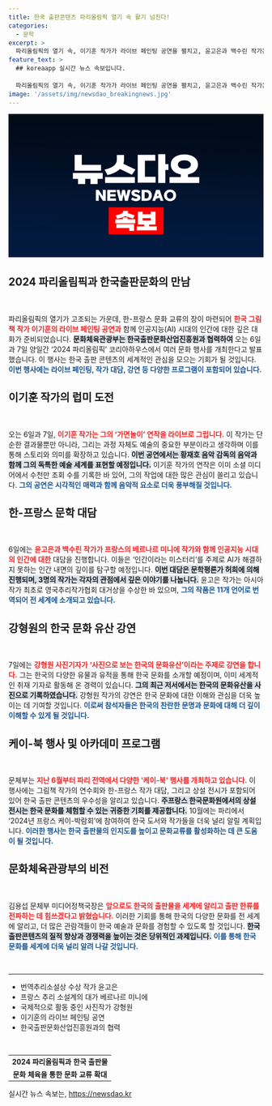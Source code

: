 ```yaml
---
title: 한국 출판콘텐츠 파리올림픽 열기 속 활기 넘친다!
categories:
  - 문학
excerpt: >
  파리올림픽의 열기 속, 이기훈 작가가 라이브 페인팅 공연을 펼치고, 윤고은과 백수린 작가는 AI 시대의 인간을 주제로 한-프랑스 문학 대담에 참여합니다. 다양한 문화 행사가 펼쳐지는 코리아하우스에서 한국 출판의 매력을 느껴보세요!
feature_text: >
  ## koreaapp 실시간 뉴스 속보입니다.

  파리올림픽의 열기 속, 이기훈 작가가 라이브 페인팅 공연을 펼치고, 윤고은과 백수린 작가는 AI 시대의 인간을 주제로 한-프랑스 문학 대담에 참여합니다. 다양한 문화 행사가 펼쳐지는 코리아하우스에서 한국 출판의 매력을 느껴보세요!
image: '/assets/img/newsdao_breakingnews.jpg'
---
```


<p><img src="/assets/img/newsdao_breakingnews.jpg" alt="koreaapp 속보" /></p>

<h2 data-ke-size="size26">2024 파리올림픽과 한국출판문화의 만남</h2>

<p data-ke-size="size16">&nbsp;</p>

<p>파리올림픽의 열기가 고조되는 가운데, 한-프랑스 문화 교류의 장이 마련되어 <b><span style="color: #ee2323;">한국 그림책 작가 이기훈의 라이브 페인팅 공연과</span></b> 함께 인공지능(AI) 시대의 인간에 대한 깊은 대화가 준비되었습니다. <b><span style="background-color: #21538527;">문화체육관광부는 한국출판문화산업진흥원과 협력하여</span></b> 오는 6일과 7일 양일간 ‘2024 파리올림픽’ 코리아하우스에서 여러 문화 행사를 개최한다고 발표했습니다. 이 행사는 한국 출판 콘텐츠의 세계적인 관심을 모으는 기회가 될 것입니다. <b><span style="color: #1a5490;">이번 행사에는 라이브 페인팅, 작가 대담, 강연 등 다양한 프로그램이 포함되어 있습니다.</span></b></p>

<h2 data-ke-size="size26">이기훈 작가의 럽미 도전</h2>

<p data-ke-size="size16">&nbsp;</p>

<p>오는 6일과 7일, <b><span style="color: #ee2323;">이기훈 작가는 그의 ‘가면놀이’ 연작을 라이브로 그립니다.</span></b> 이 작가는 단순한 결과물뿐만 아니라, 그리는 과정 자체도 예술의 중요한 부분이라고 생각하며 이를 통해 스토리와 의미를 확장하고 있습니다. <b><span style="background-color: #21538527;">이번 공연에서는 황재호 음악 감독의 음악과 함께 그의 독특한 예술 세계를 표현할 예정입니다.</span></b> 이기훈 작가의 연작은 이미 소셜 미디어에서 수천만 조회 수를 기록한 바 있어, 그의 작업에 대한 많은 관심이 쏠리고 있습니다. <b><span style="color: #1a5490;">그의 공연은 시각적인 매력과 함께 음악적 요소로 더욱 풍부해질 것입니다.</span></b></p>

<h2 data-ke-size="size26">한-프랑스 문학 대담</h2>

<p data-ke-size="size16">&nbsp;</p>

<p>6일에는 <b><span style="color: #ee2323;">윤고은과 백수린 작가가 프랑스의 베르나르 미니에 작가와 함께 인공지능 시대의 인간에 대한</span></b> 대담을 진행합니다. 이들은 ‘인간이라는 미스터리’를 주제로 AI가 해결하지 못하는 인간 내면의 깊이를 탐구할 예정입니다. <b><span style="background-color: #21538527;">이번 대담은 문학평론가 허희에 의해 진행되며, 3명의 작가는 각자의 관점에서 깊은 이야기를 나눕니다.</span></b> 윤고은 작가는 아시아 작가 최초로 영국추리작가협회 대거상을 수상한 바 있으며, <b><span style="color: #1a5490;">그의 작품은 11개 언어로 번역되어 전 세계에 소개되고 있습니다.</span></b></p>

<h2 data-ke-size="size26">강형원의 한국 문화 유산 강연</h2>

<p data-ke-size="size16">&nbsp;</p>

<p>7일에는 <b><span style="color: #ee2323;">강형원 사진기자가 ‘사진으로 보는 한국의 문화유산’이라는 주제로 강연을 합니다.</span></b> 그는 한국의 다양한 유물과 유적을 통해 한국 문화를 소개할 예정이며, 이미 세계적인 취재 기자로 활동해 온 경력이 있습니다. <b><span style="background-color: #21538527;">그의 최근 저서에서는 한국의 문화유산을 사진으로 기록하였습니다.</span></b> 강형원 작가의 강연은 한국 문화에 대한 이해와 관심을 더욱 높이는 데 기여할 것입니다. <b><span style="color: #1a5490;">이로써 참석자들은 한국의 찬란한 문명과 문화에 대해 더 깊이 이해할 수 있게 될 것입니다.</span></b></p>

<h2 data-ke-size="size26">케이-북 행사 및 아카데미 프로그램</h2>

<p data-ke-size="size16">&nbsp;</p>

<p>문체부는 <b><span style="color: #ee2323;">지난 6월부터 파리 전역에서 다양한 ‘케이-북’ 행사를 개최하고 있습니다.</span></b> 이 행사에는 그림책 작가의 연수회와 한-프랑스 작가 대담, 그리고 상설 전시가 포함되어 있어 한국 출판 콘텐츠의 우수성을 알리고 있습니다. <b><span style="background-color: #21538527;">주프랑스 한국문화원에서의 상설 전시는 한국 문화를 체험할 수 있는 귀중한 기회를 제공합니다.</span></b> 10월에는 파리에서 ‘2024년 프랑스 케이-박람회’에 참여하여 한국 도서와 작가들을 더욱 널리 알릴 계획입니다. <b><span style="color: #1a5490;">이러한 행사는 한국 출판물의 인지도를 높이고 문화교류를 활성화하는 데 큰 도움이 될 것입니다.</span></b></p>

<h2 data-ke-size="size26">문화체육관광부의 비전</h2>

<p data-ke-size="size16">&nbsp;</p>

<p>김용섭 문체부 미디어정책국장은 <b><span style="color: #ee2323;">앞으로도 한국의 출판물을 세계에 알리고 출판 한류를 전파하는 데 힘쓰겠다고 밝혔습니다.</span></b> 이러한 기회를 통해 한국의 다양한 문화를 전 세계에 알리고, 더 많은 관람객들이 한국 예술과 문화를 경험할 수 있도록 할 것입니다. <b><span style="background-color: #21538527;">한국 출판콘텐츠의 질적 향상과 경쟁력을 높이는 것은 당위적인 과제입니다.</span></b> <b><span style="color: #1a5490;">이를 통해 한국 문화를 세계에 더욱 널리 알려 나갈 것입니다.</span></b></p>

<p data-ke-size="size16">&nbsp;</p>

<hr>

<ul>
  <li>번역추리소설상 수상 작가 윤고은</li>
  <li>프랑스 추리 소설계의 대가 베르나르 미니에</li>
  <li>국제적으로 활동 중인 사진작가 강형원</li>
  <li>이기훈의 라이브 페인팅 공연</li>
  <li>한국출판문화산업진흥원과의 협력</li>
</ul>

<p data-ke-size="size16">&nbsp;</p> 

<table style="width: 100%;">
  <tr>
    <td style="text-align: center; height: 17px;"><b>2024 파리올림픽과 한국 출판물</b></td>
  </tr>
  <tr>
    <td style="text-align: center; height: 17px;"><b>문화 체육을 통한 문화 교류 확대</b></td>
  </tr>
</table>
실시간 뉴스 속보는, <a href="https://newsdao.kr" rel="dofollow">https://newsdao.kr</a>


